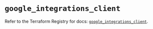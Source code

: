 # `google_integrations_client`

Refer to the Terraform Registry for docs: [`google_integrations_client`](https://registry.terraform.io/providers/hashicorp/google-beta/6.12.0/docs/resources/google_integrations_client).
